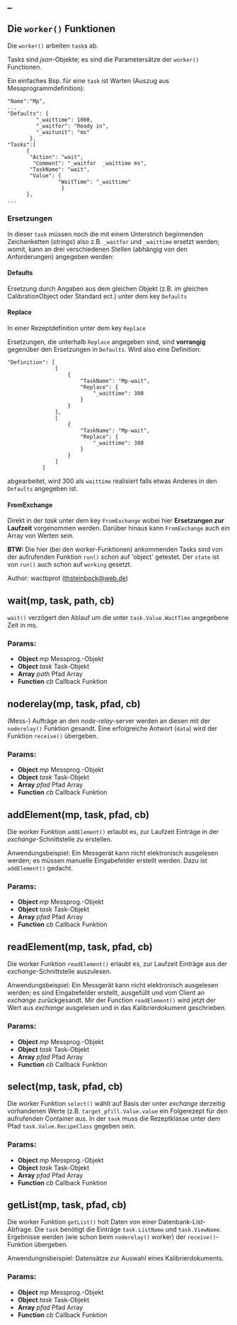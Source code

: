 

<!-- Start ./lib/worker.js -->

## _

## Die ```worker()``` Funktionen

Die ```worker()``` arbeiten ```task```s ab.

 Tasks sind _json_-Objekte; es sind die Parametersätze
 der ```worker()``` Functionen.

 Ein einfaches Bsp. für eine ```task``` ist Warten
(Auszug aus Messprogrammdefinition):

 ```
 "Name":"Mp",
 ...
 "Defaults": {
          "_waittime": 1000,
          "_waitfor": "Ready in",
          "_waitunit": "ms"
        },
 "Tasks":[
 	   {
 	    "Action": "wait",
         "Comment": "_waitfor  _waittime ms",
 	    "TaskName": "wait",
 	    "Value": {
 	             "WaitTime": "_waittime"
                  }
       },
 ...
 ```

### Ersetzungen

In dieser ```task``` müssen noch die mit einem Unterstrich
beginnenden Zeichenketten (_strings_) also z.B. ```_waitfor``` und
```_waittime``` ersetzt werden; womit, kann an drei
verschiedenen Stellen (abhängig von den Anforderungen) angegeben werden:

#### Defaults

Ersetzung durch Angaben aus dem gleichen Objekt (z.B. im gleichen
CalibrationObject oder Standard ect.) unter dem key ```Defaults```

#### Replace
In einer Rezeptdefinition unter dem key ```Replace```

Ersetzungen, die unterhalb ```Replace``` angegeben sind, sind __vorrangig__
gegenüber den Ersetzungen in ```Defaults```. Wird
also eine Definition:

```
"Definition": [
               [
                   {
                       "TaskName": "Mp-wait",
                       "Replace": {
                           "_waittime": 300
                       }
                   }
               ],
               [
                   {
                       "TaskName": "Mp-wait",
                       "Replace": {
                           "_waittime": 300
                       }
                   }
               ]
           ]
```
abgearbeitet, wird 300 als ```waittime``` realisiert falls etwas
Anderes in den ```Defaults``` angegeben ist.

#### FromExchange

Direkt in der _task_ unter dem key ```FromExchange``` wobei
hier **Ersetzungen zur Laufzeit** vorgenommen werden. Darüber
hinaus kann ```FromExchange``` auch ein Array von Werten sein.

__BTW:__
Die hier (bei den worker-Funktionen) ankommenden
Tasks sind von der aufrufenden Funktion
```run()``` schon auf 'object' getestet. Der ```state```
ist von ```run()``` auch schon auf ```working``` gesetzt.

Author: wactbprot (thsteinbock@web.de)

## wait(mp, task, path, cb)

```wait()``` verzögert den Ablauf um die unter
```task.Value.WaitTime``` angegebene Zeit in ms.

### Params: 

* **Object** *mp* Messprog.-Objekt
* **Object** *task* Task-Objekt
* **Array** *path* Pfad Array
* **Function** *cb* Callback Funktion

## noderelay(mp, task, pfad, cb)

(Mess-) Aufträge an den _node-relay_-server
werden an diesen mit der ```noderelay()```
Funktion gesandt. Eine erfolgreiche Antwort (```data```)
wird der Funktion ```receive()``` übergeben.

### Params: 

* **Object** *mp* Messprog.-Objekt
* **Object** *task* Task-Objekt
* **Array** *pfad* Pfad Array
* **Function** *cb* Callback Funktion

## addElement(mp, task, pfad, cb)

Die worker Funktion ```addElement()``` erlaubt es,
zur Laufzeit Einträge in der _exchange_-Schnittstelle
zu erstellen.

Anwendungsbeispiel: Ein Messgerät kann nicht
elektronisch ausgelesen werden; es müssen manuelle
Eingabefelder erstellt werden. Dazu ist
```addElement()``` gedacht.

### Params: 

* **Object** *mp* Messprog.-Objekt
* **Object** *task* Task-Objekt
* **Array** *pfad* Pfad Array
* **Function** *cb* Callback Funktion

## readElement(mp, task, pfad, cb)

Die worker Funktion ```readElement()``` erlaubt es,
zur Laufzeit Einträge aus der _exchange_-Schnittstelle
auszulesen.

Anwendungsbeispiel: Ein Messgerät kann nicht
elektronisch ausgelesen werden; es sind Eingabefelder
erstellt, ausgefüllt und vom Client an _exchange_
zurückgesandt. Mir der Function  ```readElement()```
wird jetzt der Wert aus _exchange_ ausgelesen und in das
Kalibrierdokument geschrieben.

### Params: 

* **Object** *mp* Messprog.-Objekt
* **Object** *task* Task-Objekt
* **Array** *pfad* Pfad Array
* **Function** *cb* Callback Funktion

## select(mp, task, pfad, cb)

Die worker Funktion ```select()``` wählt auf Basis
der unter _exchange_ derzeitig vorhandenen Werte
(z.B. ```target_pfill.Value.value```
ein Folgerezept für den aufrufenden Container aus.
In der ```task``` muss die Rezeptklasse unter dem Pfad
```task.Value.RecipeClass``` gegeben sein.

### Params: 

* **Object** *mp* Messprog.-Objekt
* **Object** *task* Task-Objekt
* **Array** *pfad* Pfad Array
* **Function** *cb* Callback Funktion

## getList(mp, task, pfad, cb)

Die worker Funktion ```getList()```
holt Daten von einer Datenbank-List-Abfrage.
Die ```task``` benötigt die Einträge  ```task.ListName```
und ```task.ViewName```. Ergebnisse werden (wie schon beim
```noderelay()``` worker) der ```receive()```-Funktion übergeben.

Anwendungnsbeispiel: Datensätze zur Auswahl
eines Kalibrierdokuments.

### Params: 

* **Object** *mp* Messprog.-Objekt
* **Object** *task* Task-Objekt
* **Array** *pfad* Pfad Array
* **Function** *cb* Callback Funktion

<!-- End ./lib/worker.js -->

